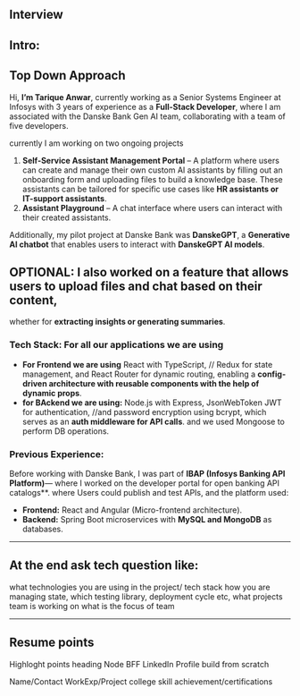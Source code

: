 ## Interview

## Intro:

## Top Down Approach

Hi, **I’m Tarique Anwar**, currently working as a Senior Systems Engineer at Infosys with 3 years of experience as a 
**Full-Stack Developer**, where I am associated with the Danske Bank Gen AI team, collaborating with a team of five developers.

currently I am working on two ongoing projects

1. **Self-Service Assistant Management Portal** – A platform where users can create and manage their own custom AI assistants by filling out an 
    onboarding form and uploading files to build a knowledge base. These assistants can be tailored for specific use cases like 
    **HR assistants or IT-support assistants**.
2. **Assistant Playground** – A chat interface where users can interact with their created assistants.

Additionally, my pilot project at Danske Bank was **DanskeGPT**, a **Generative AI chatbot** that enables users to interact with
**DanskeGPT AI models**.
## OPTIONAL:  I also worked on a feature that allows users to **upload files and chat based on their content**,
whether for **extracting insights or generating summaries**.

### Tech Stack: For all our applications we are using
- **For Frontend we are using** React with TypeScript, // Redux for state management, and React Router for dynamic routing, enabling a
  **config-driven architecture with reusable components with the help of dynamic props**.
- **for BAckend we are using:** Node.js with Express, JsonWebToken JWT for authentication, //and password encryption using bcrypt,
  which serves as an **auth middleware for API calls**. and we used Mongoose to perform DB operations.

### Previous Experience:

Before working with Danske Bank, I was part of **IBAP (Infosys Banking API Platform)**— where I worked on the developer portal
for open banking API catalogs\*\*. where Users could publish and test APIs, and the platform used:

- **Frontend:** React and Angular (Micro-frontend architecture).
- **Backend:** Spring Boot microservices with **MySQL and MongoDB** as databases.

---

## At the end ask tech question like:

what technologies you are using in the project/ tech stack how you are managing state, which testing library, deployment cycle etc,
what projects team is working on
what is the focus of team

---

## Resume points

Highloght points heading
Node BFF
LinkedIn Profile
build from scratch

Name/Contact
WorkExp/Project
college
skill
achievement/certifications
